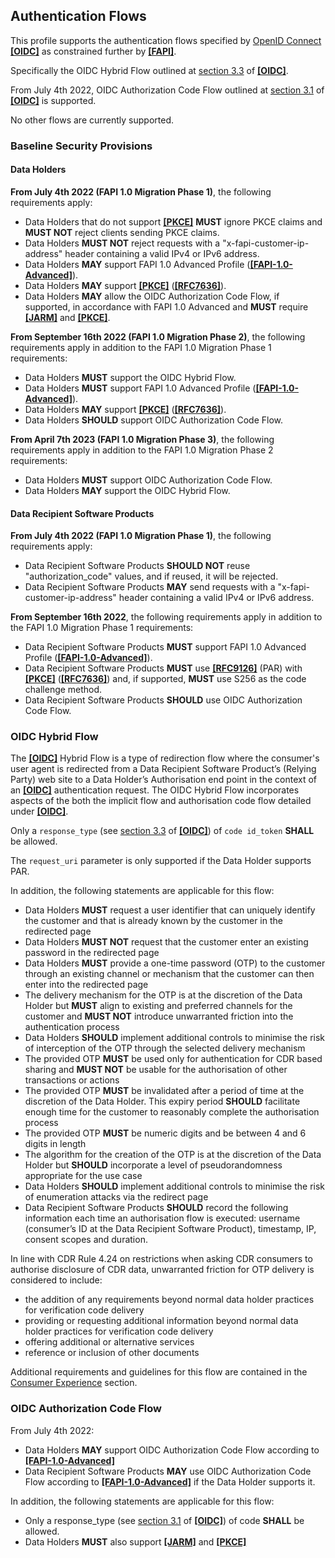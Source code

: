 ## Authentication Flows
This profile supports the authentication flows specified by [OpenID Connect](https://openid.net/specs/openid-connect-core-1_0.html) **[[OIDC]](#nref-OIDC)** as constrained further by **[[FAPI]](#iref-FAPI)**.


Specifically the OIDC Hybrid Flow outlined at [section 3.3](https://openid.net/specs/openid-connect-core-1_0.html#HybridFlowAuth) of **[[OIDC]](#nref-OIDC)**.

From July 4th 2022, OIDC Authorization Code Flow outlined at [section 3.1](https://openid.net/specs/openid-connect-core-1_0.html#CodeFlowAuth)  of **[[OIDC]](#nref-OIDC)** is supported.

No other flows are currently supported.


### Baseline Security Provisions

#### Data Holders
**From July 4th 2022 (FAPI 1.0 Migration Phase 1)**, the following requirements apply:

*	Data Holders that do not support **[[PKCE]](#nref-PKCE)** **MUST** ignore PKCE claims and **MUST NOT** reject clients sending PKCE claims.
* Data Holders **MUST NOT** reject requests with a "x-fapi-customer-ip-address" header containing a valid IPv4 or IPv6 address.
*	Data Holders **MAY** support FAPI 1.0 Advanced Profile (**[[FAPI-1.0-Advanced]](#nref-FAPI-1-0-Advanced)**).
*	Data Holders **MAY** support **[[PKCE]](#nref-PKCE)** (**[[RFC7636]](#nref-RFC7636)**).
*	Data Holders **MAY** allow the OIDC Authorization Code Flow, if supported, in accordance with FAPI 1.0 Advanced and **MUST** require **[[JARM]](#nref-JARM)** and **[[PKCE]](#nref-PKCE)**.

**From September 16th 2022 (FAPI 1.0 Migration Phase 2)**, the following requirements apply in addition to the FAPI 1.0 Migration Phase 1 requirements:

*	Data Holders **MUST** support the OIDC Hybrid Flow.
*	Data Holders **MUST** support FAPI 1.0 Advanced Profile (**[[FAPI-1.0-Advanced]](#nref-FAPI-1-0-Advanced)**).
*	Data Holders **MAY** support **[[PKCE]](#nref-PKCE)** (**[[RFC7636]](#nref-RFC7636)**).
*	Data Holders **SHOULD** support OIDC Authorization Code Flow.

**From April 7th 2023 (FAPI 1.0 Migration Phase 3)**, the following requirements apply in addition to the FAPI 1.0 Migration Phase 2 requirements:

*	Data Holders **MUST** support OIDC Authorization Code Flow.
*	Data Holders **MAY** support the OIDC Hybrid Flow.

#### Data Recipient Software Products

**From July 4th 2022 (FAPI 1.0 Migration Phase 1)**, the following requirements apply:

*	Data Recipient Software Products **SHOULD NOT** reuse "authorization_code" values, and if reused, it will be rejected.
* Data Recipient Software Products **MAY** send requests with a "x-fapi-customer-ip-address" header containing a valid IPv4 or IPv6 address.


**From September 16th 2022**, the following requirements apply in addition to the FAPI 1.0 Migration Phase 1 requirements:

*	Data Recipient Software Products **MUST** support FAPI 1.0 Advanced Profile (**[[FAPI-1.0-Advanced]](#nref-FAPI-1-0-Advanced)**).
* Data Recipient Software Products **MUST** use **[[RFC9126]](#nref-RFC9126)** (PAR) with **[[PKCE]](#nref-PKCE)** (**[[RFC7636]](#nref-RFC7636)**) and, if supported, **MUST** use S256 as the code challenge method.
*	Data Recipient Software Products **SHOULD** use OIDC Authorization Code Flow.

<a id="hybrid-flow"></a>
### OIDC Hybrid Flow
The **[[OIDC]](#nref-OIDC)** Hybrid Flow is a type of redirection flow where the consumer's user
agent is redirected from a Data Recipient Software Product’s (Relying Party) web site to a Data
Holder’s Authorisation end point in the context of an **[[OIDC]](#nref-OIDC)** authentication
request. The OIDC Hybrid Flow incorporates aspects of the both the implicit flow and
authorisation code flow detailed under **[[OIDC]](#nref-OIDC)**.


Only a `response_type` (see [section 3.3](https://openid.net/specs/openid-connect-core-1_0.html#HybridFlowAuth) of **[[OIDC]](#nref-OIDC)**) of `code id_token` **SHALL** be allowed.

The `request_uri` parameter is only supported if the Data Holder supports PAR.

In addition, the following statements are applicable for this flow:

- Data Holders **MUST** request a user identifier that can uniquely identify the customer and that is already known by the customer in the redirected page
- Data Holders **MUST NOT** request that the customer enter an existing password in the redirected page
- Data Holders **MUST** provide a one-time password (OTP) to the customer through an existing channel or mechanism that the customer can then enter into the redirected page
- The delivery mechanism for the OTP is at the discretion of the Data Holder but **MUST** align to existing and preferred channels for the customer and **MUST NOT** introduce unwarranted friction into the authentication process
- Data Holders **SHOULD** implement additional controls to minimise the risk of interception of the OTP through the selected delivery mechanism
- The provided OTP **MUST** be used only for authentication for CDR based sharing and **MUST NOT** be usable for the authorisation of other transactions or actions
- The provided OTP **MUST** be invalidated after a period of time at the discretion of the Data Holder.  This expiry period **SHOULD** facilitate enough time for the customer to reasonably complete the authorisation process
- The provided OTP **MUST** be numeric digits and be between 4 and 6 digits in length
- The algorithm for the creation of the OTP is at the discretion of the Data Holder but **SHOULD** incorporate a level of pseudorandomness appropriate for the use case
- Data Holders **SHOULD** implement additional controls to minimise the risk of enumeration attacks via the redirect page
- Data Recipient Software Products **SHOULD** record the following information each time an authorisation flow is executed: username (consumer’s ID at the Data Recipient Software Product), timestamp, IP, consent scopes and duration.

In line with CDR Rule 4.24 on restrictions when asking CDR consumers to authorise disclosure of CDR data, unwarranted friction for OTP delivery is considered to include:

- the addition of any requirements beyond normal data holder practices for verification code delivery
- providing or requesting additional information beyond normal data holder practices for verification code delivery
- offering additional or alternative services
- reference or inclusion of other documents

Additional requirements and guidelines for this flow are contained in the [Consumer Experience](#consumer-experience) section.

<a id="authorization-code-flow"></a>
### OIDC Authorization Code Flow

From July 4th 2022:

* Data Holders **MAY** support OIDC Authorization Code Flow according to **[[FAPI-1.0-Advanced]](#nref-FAPI-1-0-Advanced)**
* Data Recipient Software Products **MAY** use OIDC Authorization Code Flow according to **[[FAPI-1.0-Advanced]](#nref-FAPI-1-0-Advanced)** if the Data Holder supports it.

In addition, the following statements are applicable for this flow:

* Only a response_type (see [section 3.1](https://openid.net/specs/openid-connect-core-1_0.html#CodeFlowAuth) of **[[OIDC]](#nref-OIDC)**) of code **SHALL** be allowed.
* Data Holders **MUST** also support **[[JARM]](#nref-JARM)** and **[[PKCE]](#nref-PKCE)**
